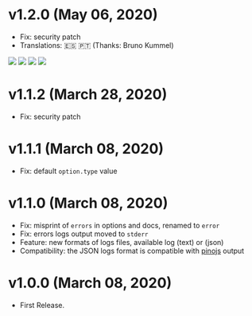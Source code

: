 # v1.2.0 (May 06, 2020)
* Fix: security patch
* Translations: 🇪🇸 🇵🇹 (Thanks: Bruno Kummel)

[![](https://img.shields.io/badge/donate-paypal-005EA6.svg?logo=paypal)](https://www.paypal.me/ptkdev) [![](https://img.shields.io/badge/donate-patreon-F87668.svg?logo=patreon)](https://www.patreon.com/ptkdev) [![](https://img.shields.io/badge/donate-sponsors-ea4aaa.svg?logo=github)](https://github.com/sponsors/ptkdev/)  [![](https://img.shields.io/badge/donate-ko--fi-29abe0.svg?logo=ko-fi)](https://ko-fi.com/ptkdev)


# v1.1.2 (March 28, 2020)
* Fix: security patch

# v1.1.1 (March 08, 2020)
* Fix: default `option.type` value

# v1.1.0 (March 08, 2020)
* Fix: misprint of `errors` in options and docs, renamed to `error`
* Fix: errors logs output moved to `stderr`
* Feature: new formats of logs files, available log (text) or (json)
* Compatibility: the JSON logs format is compatible with [pinojs](https://github.com/pinojs/pino) output

# v1.0.0 (March 08, 2020)
* First Release.